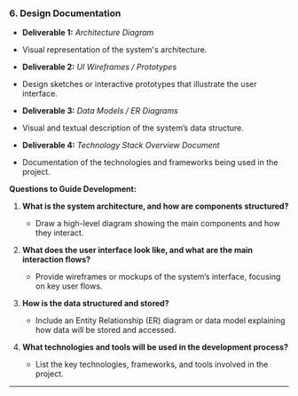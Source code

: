 ### **6. Design Documentation**
   - **Deliverable 1:** *Architecture Diagram*
   - Visual representation of the system's architecture.

   - **Deliverable 2:** *UI Wireframes / Prototypes*
   - Design sketches or interactive prototypes that illustrate the user interface.

   - **Deliverable 3:** *Data Models / ER Diagrams*
   - Visual and textual description of the system’s data structure.

   - **Deliverable 4:** *Technology Stack Overview Document*
   - Documentation of the technologies and frameworks being used in the project.

**Questions to Guide Development:**
1. **What is the system architecture, and how are components structured?**
   - Draw a high-level diagram showing the main components and how they interact.
   
2. **What does the user interface look like, and what are the main interaction flows?**
   - Provide wireframes or mockups of the system’s interface, focusing on key user flows.
   
3. **How is the data structured and stored?**
   - Include an Entity Relationship (ER) diagram or data model explaining how data will be stored and accessed.
   
4. **What technologies and tools will be used in the development process?**
   - List the key technologies, frameworks, and tools involved in the project.
   
---
